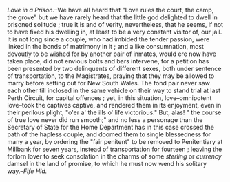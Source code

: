 *Love in a Prison.*–We have all heard that "Love
                    rules the court, the camp, the grove" but we have rarely heard that
                    the little god delighted to dwell in prisoned solitude ; true it is and of
                    verity, nevertheless, that he seems, if not to have fixed his dwelling in,
                    at least to be a very constant visitor of, our jail. It is not long
                    since a couple, who had imbided the tender passion, were linked
                    in the bonds of matrimony in it ; and a like consumnation, most devoutly to
                    be wished for by another pair of inmates, would ere now have taken
                    place, did not envious bolts and bars intervene, for a petition has
                    been presented by two delinquents of different sexes, both under
                    sentence of transportation, to the Magistrates, praying that they may be
                    allowed to marry before setting out for New South Wales. The fond pair
                    never saw each other till inclosed in the same vehicle on their way to
                    stand trial at last Perth Circuit, for capital offences ; yet, in this
                    situation, love–omnipotent love–took the captives
                    captive, and rendered them in its enjoyment, even in their perilous plight,
                    "o'er a' the ills o' life victorious." But, alas! " the course of true
                    love never did run smooth;" and no less a personage than the Secretary of
                    State for the Home Department has in this case crossed the path of the
                        hapless couple, and doomed them to single blessedness for
                    many a year, by ordering the "fair penitent" to be removed
                    to Penitentiary at Millbank for seven years, instead of transportation for
                    fourteen ; leaving the forlorn lover to seek consolation in the
                    charms of some *sterling* or *currency* damsel in the land of promise, to which he must now wend
                    his solitary way.–*Fife Hld.*